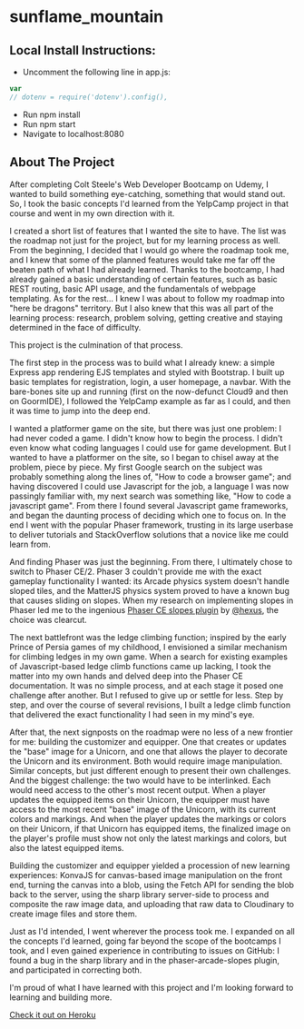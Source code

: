 # sunflame_mountain

## Local Install Instructions:
- Uncomment the following line in app.js:
```js
var
// dotenv = require('dotenv').config(),
```
- Run npm install
- Run npm start
- Navigate to localhost:8080

## About The Project

After completing Colt Steele's Web Developer Bootcamp on Udemy, I wanted to build something eye-catching, something that would stand out. So, I took the basic concepts I'd learned from the YelpCamp project in that course and went in my own direction with it. 

I created a short list of features that I wanted the site to have. The list was the roadmap not just for the project, but for my learning process as well. From the beginning, I decided that I would go where the roadmap took me, and I knew that some of the planned features would take me far off the beaten path of what I had already learned. Thanks to the bootcamp, I had already gained a basic understanding of certain features, such as basic REST routing, basic API usage, and the fundamentals of webpage templating. As for the rest... I knew I was about to follow my roadmap into "here be dragons" territory. But I also knew that this was all part of the learning process: research, problem solving, getting creative and staying determined in the face of difficulty. 

This project is the culmination of that process. 

The first step in the process was to build what I already knew: a simple Express app rendering EJS templates and styled with Bootstrap. I built up basic templates for registration, login, a user homepage, a navbar. With the bare-bones site up and running (first on the now-defunct Cloud9 and then on GoormIDE), I followed the YelpCamp example as far as I could, and then it was time to jump into the deep end.

I wanted a platformer game on the site, but there was just one problem: I had never coded a game. I didn't know how to begin the process. I didn't even know what coding languages I could use for game development. But I wanted to have a platformer on the site, so I began to chisel away at the problem, piece by piece. My first Google search on the subject was probably something along the lines of, "How to code a browser game"; and having discovered I could use Javascript for the job, a language I was now passingly familiar with, my next search was something like, "How to code a javascript game". From there I found several Javascript game frameworks, and began the daunting process of deciding which one to focus on. In the end I went with the popular Phaser framework, trusting in its large userbase to deliver tutorials and StackOverflow solutions that a novice like me could learn from.

And finding Phaser was just the beginning. From there, I ultimately chose to switch to Phaser CE/2. Phaser 3 couldn't provide me with the exact gameplay functionality I wanted: its Arcade physics system doesn't handle sloped tiles, and the MatterJS physics system proved to have a known bug that causes sliding on slopes. When my research on implementing slopes in Phaser led me to the ingenious [Phaser CE slopes plugin](https://github.com/hexus/phaser-arcade-slopes) by [@hexus](https://github.com/hexus), the choice was clearcut. 

The next battlefront was the ledge climbing function; inspired by the early Prince of Persia games of my childhood, I envisioned a similar mechanism for climbing ledges in my own game. When a search for existing examples of Javascript-based ledge climb functions came up lacking, I took the matter into my own hands and delved deep into the Phaser CE documentation. It was no simple process, and at each stage it posed one challenge after another. But I refused to give up or settle for less. Step by step, and over the course of several revisions, I built a ledge climb function that delivered the exact functionality I had seen in my mind's eye. 

After that, the next signposts on the roadmap were no less of a new frontier for me: building the customizer and equipper. One that creates or updates the "base" image for a Unicorn, and one that allows the player to decorate the Unicorn and its environment. Both would require image manipulation. Similar concepts, but just different enough to present their own challenges. And the biggest challenge: the two would have to be interlinked. Each would need access to the other's most recent output. When a player updates the equipped items on their Unicorn, the equipper must have access to the most recent "base" image of the Unicorn, with its current colors and markings. And when the player updates the markings or colors on their Unicorn, if that Unicorn has equipped items, the finalized image on the player's profile must show not only the latest markings and colors, but also the latest equipped items. 

Building the customizer and equipper yielded a procession of new learning experiences: KonvaJS for canvas-based image manipulation on the front end, turning the canvas into a blob, using the Fetch API for sending the blob back to the server, using the sharp library server-side to process and composite the raw image data, and uploading that raw data to Cloudinary to create image files and store them.

Just as I'd intended, I went wherever the process took me. I expanded on all the concepts I'd learned, going far beyond the scope of the bootcamps I took, and I even gained experience in contributing to issues on GitHub: I found a bug in the sharp library and in the phaser-arcade-slopes plugin, and participated in correcting both. 

I'm proud of what I have learned with this project and I'm looking forward to learning and building more.

[Check it out on Heroku](https://sunflame-mountain.herokuapp.com/)
